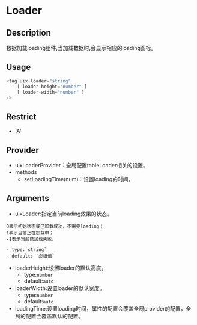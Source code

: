 # Loader
## Description
数据加载loading组件,当加载数据时,会显示相应的loading图标。

## Usage

``` javascript
<tag uix-loader="string" 
	[ loader-height="number" ]
	[ loader-width="number" ]
/>
```
## Restrict
- 'A'

## Provider
- uixLoaderProvider：全局配置tableLoader相关的设置。
- methods
	- setLoadingTime(num)：设置loading的时间。

## Arguments

- uixLoader:指定当前loading效果的状态。
```
0表示初始状态或已加载成功，不需要loading；
1表示当前正在加载中；
-1表示当前已加载失败。
```
    - type:`string`
    - default: `必填值`
- loaderHeight:设置loader的默认高度。
    - type:`number`
    - default:`auto`
- loaderWidth:设置loader的默认宽度。
    - type:`number`
    - default:`auto`
- loadingTime:设置loading时间，属性的配置会覆盖全局provider的配置，全局的配置会覆盖默认的配置。
